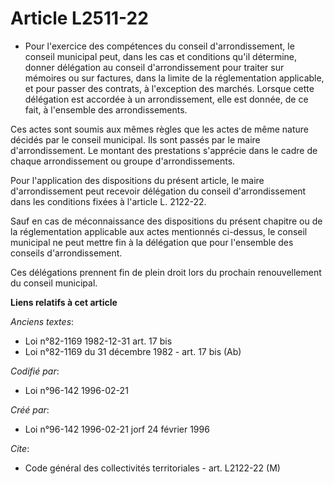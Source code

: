 # Article L2511-22

- Pour l'exercice des compétences du conseil d'arrondissement, le conseil municipal peut, dans les cas et conditions qu'il
détermine, donner délégation au conseil d'arrondissement pour traiter sur mémoires ou sur factures, dans la limite de la
réglementation applicable, et pour passer des contrats, à l'exception des marchés. Lorsque cette délégation est accordée à un
arrondissement, elle est donnée, de ce fait, à l'ensemble des arrondissements.

Ces actes sont soumis aux mêmes règles que les actes de même nature décidés par le conseil municipal. Ils sont passés par le
maire d'arrondissement. Le montant des prestations s'apprécie dans le cadre de chaque arrondissement ou groupe
d'arrondissements.

Pour l'application des dispositions du présent article, le maire d'arrondissement peut recevoir délégation du conseil
d'arrondissement dans les conditions fixées à l'article L. 2122-22.

Sauf en cas de méconnaissance des dispositions du présent chapitre ou de la réglementation applicable aux actes mentionnés
ci-dessus, le conseil municipal ne peut mettre fin à la délégation que pour l'ensemble des conseils d'arrondissement.

Ces délégations prennent fin de plein droit lors du prochain renouvellement du conseil municipal.

**Liens relatifs à cet article**

_Anciens textes_:

  - Loi n°82-1169 1982-12-31 art. 17 bis
  - Loi n°82-1169 du 31 décembre 1982 - art. 17 bis (Ab)

_Codifié par_:

  - Loi n°96-142 1996-02-21

_Créé par_:

  - Loi n°96-142 1996-02-21 jorf 24 février 1996

_Cite_:

  - Code général des collectivités territoriales - art. L2122-22 (M)
